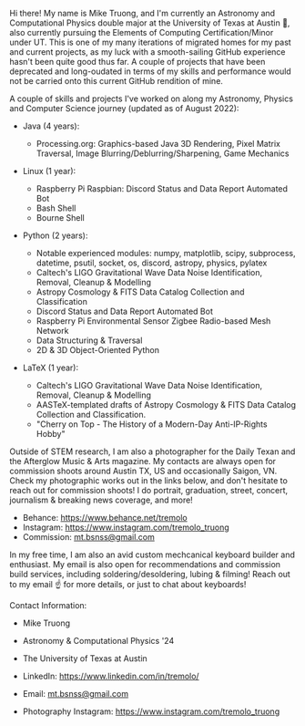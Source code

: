 Hi there! My name is Mike Truong, and I'm currently an Astronomy and Computational Physics double major at the University of Texas at Austin 🤘, also currently pursuing the Elements of Computing Certification/Minor under UT. This is one of my many iterations of migrated homes for my past and current projects, as my luck with a smooth-sailing GitHub experience hasn't been quite good thus far. A couple of projects that have been deprecated and long-oudated in terms of my skills and performance would not be carried onto this current GitHub rendition of mine.


A couple of skills and projects I've worked on along my Astronomy, Physics and Computer Science journey (updated as of August 2022):

- Java (4 years):
   + Processing.org: Graphics-based Java 3D Rendering, Pixel Matrix Traversal, Image Blurring/Deblurring/Sharpening, Game Mechanics

- Linux (1 year):
   + Raspberry Pi Raspbian: Discord Status and Data Report Automated Bot
   + Bash Shell
   + Bourne Shell

- Python (2 years):
   + Notable experienced modules: numpy, matplotlib, scipy, subprocess, datetime, psutil, socket, os, discord, astropy, physics, pylatex
   + Caltech's LIGO Gravitational Wave Data Noise Identification, Removal, Cleanup & Modelling
   + Astropy Cosmology & FITS Data Catalog Collection and Classification
   + Discord Status and Data Report Automated Bot
   + Raspberry Pi Environmental Sensor Zigbee Radio-based Mesh Network
   + Data Structuring & Traversal
   + 2D & 3D Object-Oriented Python

- LaTeX (1 year):
   + Caltech's LIGO Gravitational Wave Data Noise Identification, Removal, Cleanup & Modelling
   + AASTeX-templated drafts of Astropy Cosmology & FITS Data Catalog Collection and Classification.
   + "Cherry on Top - The History of a Modern-Day Anti-IP-Rights Hobby"


Outside of STEM research, I am also a photographer for the Daily Texan and the Afterglow Music & Arts magazine. My contacts are always open for commission shoots around Austin TX, US and occasionally Saigon, VN. Check my photographic works out in the links below, and don't hesitate to reach out for commission shoots! I do portrait, graduation, street, concert, journalism & breaking news coverage, and more!
- Behance: https://www.behance.net/tremolo
- Instagram: https://www.instagram.com/tremolo_truong
- Commission: mt.bsnss@gmail.com


In my free time, I am also an avid custom mechcanical keyboard builder and enthusiast. My email is also open for recommendations and commission build services, including soldering/desoldering, lubing & filming! Reach out to my email ☝️ for more details, or just to chat about keyboards!


Contact Information:
- Mike Truong
- Astronomy & Computational Physics '24
- The University of Texas at Austin

- LinkedIn: https://www.linkedin.com/in/tremolo/
- Email: mt.bsnss@gmail.com
- Photography Instagram: https://www.instagram.com/tremolo_truong
